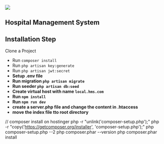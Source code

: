 
<p><img src="https://track.infyom.com/assets/img/logo-red-black.png"></p>

## Hospital Management System

## Installation Step

Clone a Project

- Run `composer install`
- Run `php artisan key:generate`
- Run `php artisan jwt:secret`
- **Setup .env file**
- **Run migration `php artisan migrate`**
- **Run seeder `php artisan db:seed`**
- **Create virtual host with name `local.hms.com`**
- **Run `npm install`**
- **Run `npm run dev`**
- **create a server.php file and change the content in .htaccess**
- **move the index file tto root directory**


// composer install on hostinger
 php -r "unlink('composer-setup.php');"
 php -r "copy('https://getcomposer.org/installer', 'composer-setup.php');"
 php composer-setup.php --2
php composer.phar --version
 php composer.phar install

